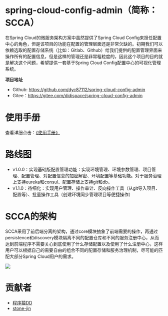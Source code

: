 # spring-cloud-config-admin（简称：SCCA）

在Spring Cloud的微服务架构方案中虽然提供了Spring Cloud Config来担任配置中心的角色，但是该项目的功能在配置的管理层面还是非常欠缺的。初期我们可以依赖选取的配置存储系统（比如：Gitlab、Github）给我们提供的配置管理界面来操作所有的配置信息，但是这样的管理还是非常粗粒度的，因此这个项目的目的就是解决这个问题，希望提供一套基于Spring Cloud Config配置中心的可视化管理系统。

**项目地址**

- Github: https://github.com/dyc87112/spring-cloud-config-admin
- Gitee：https://gitee.com/didispace/spring-cloud-config-admin

# 使用手册

查看详细点击：[《使用手册》](https://github.com/dyc87112/spring-cloud-config-admin/wiki)

# 路线图

- v1.0.0：实现基础版配置管理功能：实现环境管理、环境参数管理、项目管理、配置管理、对配置信息的加密解密、环境配置等基础功能。对于服务治理上支持eureka和consul、配置存储上支持git和db。
- v1.1.0：待细化：实现用户管理、操作审计、反向操作工具（从git导入项目、配置等）、批量操作工具（创建环境同步管理项目等便捷操作）

# SCCA的架构

SCCA采用了前后端分离的架构，通过core模块抽象了前端需要的操作，再通过persistence和discovery模块隔离不同的配置仓库和不同的服务注册中心，从而达到前端程序不需要关心到底使用了什么存储配置以及使用了什么注册中心，这样用户可以根据自己的需要自由的组合不同的配置存储和服务治理机制，尽可能的匹配大部分Spring Cloud用户的需求。

![](https://github.com/dyc87112/spring-cloud-config-admin/blob/master/statics/images/scca-arch.png)

# 贡献者

- [程序猿DD](https://github.com/dyc87112)
- [stone-jin](https://github.com/stone-jin)
